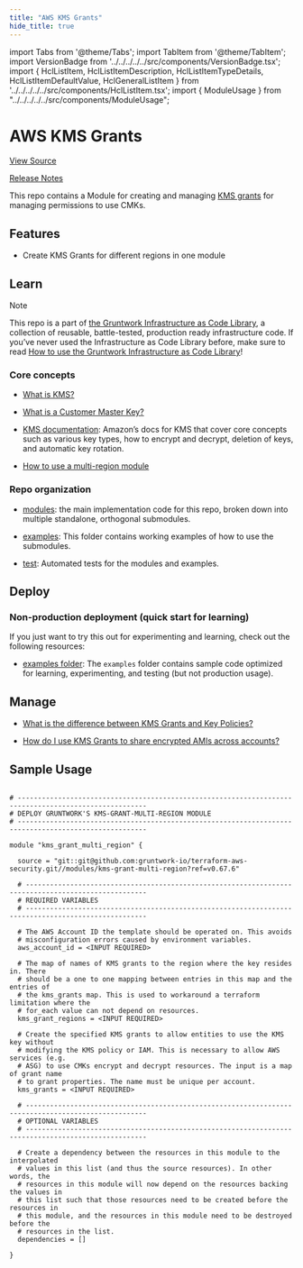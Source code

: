 ```yaml
---
title: "AWS KMS Grants"
hide_title: true
---
```


import Tabs from '@theme/Tabs';
import TabItem from '@theme/TabItem';
import VersionBadge from '../../../../../src/components/VersionBadge.tsx';
import { HclListItem, HclListItemDescription, HclListItemTypeDetails, HclListItemDefaultValue, HclGeneralListItem } from '../../../../../src/components/HclListItem.tsx';
import { ModuleUsage } from "../../../../../src/components/ModuleUsage";

<VersionBadge repoTitle="Security Modules" version="0.67.6" lastModifiedVersion="0.66.0"/>

# AWS KMS Grants

<a href="https://github.com/gruntwork-io/terraform-aws-security/tree/main/modules/kms-grant-multi-region" className="link-button" title="View the source code for this module in GitHub.">View Source</a>

<a href="https://github.com/gruntwork-io/terraform-aws-security/releases/tag/v0.66.0" className="link-button" title="Release notes for only versions which impacted this module.">Release Notes</a>

This repo contains a Module for creating and managing [KMS grants](https://docs.aws.amazon.com/kms/latest/developerguide/grants.html) for managing permissions to use CMKs.

## Features

*   Create KMS Grants for different regions in one module

## Learn

Note

This repo is a part of [the Gruntwork Infrastructure as Code Library](https://gruntwork.io/infrastructure-as-code-library/), a collection of reusable, battle-tested, production ready infrastructure code. If you’ve never used the Infrastructure as Code Library before, make sure to read [How to use the Gruntwork Infrastructure as Code Library](https://gruntwork.io/guides/foundations/how-to-use-gruntwork-infrastructure-as-code-library/)!

### Core concepts

*   [What is KMS?](https://github.com/gruntwork-io/terraform-aws-security/tree/main/modules/kms-master-key/README.md#what-is-kms)

*   [What is a Customer Master Key?](https://github.com/gruntwork-io/terraform-aws-security/tree/main/modules/kms-master-key/README.md#what-is-a-customer-master-key)

*   [KMS documentation](https://docs.aws.amazon.com/kms/latest/developerguide/overview.html): Amazon’s docs for KMS that cover core concepts such as various key types, how to encrypt and decrypt, deletion of keys, and automatic key rotation.

*   [How to use a multi-region module](https://github.com/gruntwork-io/terraform-aws-security/tree/main/codegen/core-concepts.md#how-to-use-a-multi-region-module)

### Repo organization

*   [modules](https://github.com/gruntwork-io/terraform-aws-security/tree/main/modules): the main implementation code for this repo, broken down into multiple standalone, orthogonal submodules.

*   [examples](https://github.com/gruntwork-io/terraform-aws-security/tree/main/examples): This folder contains working examples of how to use the submodules.

*   [test](https://github.com/gruntwork-io/terraform-aws-security/tree/main/test): Automated tests for the modules and examples.

## Deploy

### Non-production deployment (quick start for learning)

If you just want to try this out for experimenting and learning, check out the following resources:

*   [examples folder](https://github.com/gruntwork-io/terraform-aws-security/tree/main/examples): The `examples` folder contains sample code optimized for learning, experimenting, and testing (but not production usage).

## Manage

*   [What is the difference between KMS Grants and Key Policies?](https://github.com/gruntwork-io/terraform-aws-security/tree/main/modules/kms-grant-multi-region/core-concepts.md#what-is-the-difference-between-kms-grants-and-key-policies)

*   [How do I use KMS Grants to share encrypted AMIs across accounts?](https://github.com/gruntwork-io/terraform-aws-security/tree/main/modules/kms-grant-multi-region/core-concepts.md#how-do-i-use-kms-grants-to-share-encrypted-amis-across-accounts)

## Sample Usage

<ModuleUsage>

```hcl title="main.tf"

# ------------------------------------------------------------------------------------------------------
# DEPLOY GRUNTWORK'S KMS-GRANT-MULTI-REGION MODULE
# ------------------------------------------------------------------------------------------------------

module "kms_grant_multi_region" {

  source = "git::git@github.com:gruntwork-io/terraform-aws-security.git//modules/kms-grant-multi-region?ref=v0.67.6"

  # ----------------------------------------------------------------------------------------------------
  # REQUIRED VARIABLES
  # ----------------------------------------------------------------------------------------------------

  # The AWS Account ID the template should be operated on. This avoids
  # misconfiguration errors caused by environment variables.
  aws_account_id = <INPUT REQUIRED>

  # The map of names of KMS grants to the region where the key resides in. There
  # should be a one to one mapping between entries in this map and the entries of
  # the kms_grants map. This is used to workaround a terraform limitation where the
  # for_each value can not depend on resources.
  kms_grant_regions = <INPUT REQUIRED>

  # Create the specified KMS grants to allow entities to use the KMS key without
  # modifying the KMS policy or IAM. This is necessary to allow AWS services (e.g.
  # ASG) to use CMKs encrypt and decrypt resources. The input is a map of grant name
  # to grant properties. The name must be unique per account.
  kms_grants = <INPUT REQUIRED>

  # ----------------------------------------------------------------------------------------------------
  # OPTIONAL VARIABLES
  # ----------------------------------------------------------------------------------------------------

  # Create a dependency between the resources in this module to the interpolated
  # values in this list (and thus the source resources). In other words, the
  # resources in this module will now depend on the resources backing the values in
  # this list such that those resources need to be created before the resources in
  # this module, and the resources in this module need to be destroyed before the
  # resources in the list.
  dependencies = []

}

```

</ModuleUsage>


<!-- ##DOCS-SOURCER-START
{
  "originalSources": [
    "https://github.com/gruntwork-io/terraform-aws-security/tree/main/modules/kms-grant-multi-region/readme.adoc",
    "https://github.com/gruntwork-io/terraform-aws-security/tree/main/modules/kms-grant-multi-region/variables.tf",
    "https://github.com/gruntwork-io/terraform-aws-security/tree/main/modules/kms-grant-multi-region/outputs.tf"
  ],
  "sourcePlugin": "module-catalog-api",
  "hash": "df3e0d28ac76b3bf6be6b3ca7d34aeca"
}
##DOCS-SOURCER-END -->
